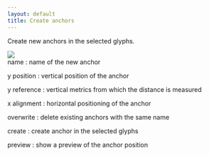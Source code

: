 ```yaml
---
layout: default
title: Create anchors
---
```


Create new anchors in the selected glyphs.

<div class='container'>

<div class='screenshot'>
  <img src='{{ site.url }}/images/glyphs/anchorsCreate.png' />
</div>

<div class='captions' markdown='1'>
name
: name of the new anchor

y position
: vertical position of the anchor

y reference
: vertical metrics from which the distance is measured

x alignment
: horizontal positioning of the anchor

overwrite
: delete existing anchors with the same name

create
: create anchor in the selected glyphs

preview
: show a preview of the anchor position
</div>

</div>